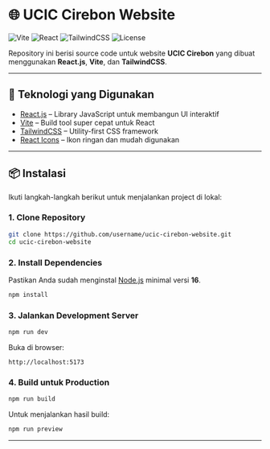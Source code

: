 # 🌐 UCIC Cirebon Website

![Vite](https://img.shields.io/badge/Vite-646CFF?logo=vite&logoColor=white)
![React](https://img.shields.io/badge/React-20232A?logo=react&logoColor=61DAFB)
![TailwindCSS](https://img.shields.io/badge/Tailwind_CSS-38B2AC?logo=tailwind-css&logoColor=white)
![License](https://img.shields.io/badge/license-MIT-green)

Repository ini berisi source code untuk website **UCIC Cirebon** yang dibuat menggunakan **React.js**, **Vite**, dan **TailwindCSS**.

---

## 🚀 Teknologi yang Digunakan

- [React.js](https://react.dev/) – Library JavaScript untuk membangun UI interaktif
- [Vite](https://vitejs.dev/) – Build tool super cepat untuk React
- [TailwindCSS](https://tailwindcss.com/) – Utility-first CSS framework
- [React Icons](https://react-icons.github.io/react-icons/) – Ikon ringan dan mudah digunakan

---

## 📦 Instalasi

Ikuti langkah-langkah berikut untuk menjalankan project di lokal:

### 1. Clone Repository

```bash
git clone https://github.com/username/ucic-cirebon-website.git
cd ucic-cirebon-website
```

### 2. Install Dependencies

Pastikan Anda sudah menginstal [Node.js](https://nodejs.org/) minimal versi **16**.

```bash
npm install
```

### 3. Jalankan Development Server

```bash
npm run dev
```

Buka di browser:

```
http://localhost:5173
```

### 4. Build untuk Production

```bash
npm run build
```

Untuk menjalankan hasil build:

```bash
npm run preview
```

---
